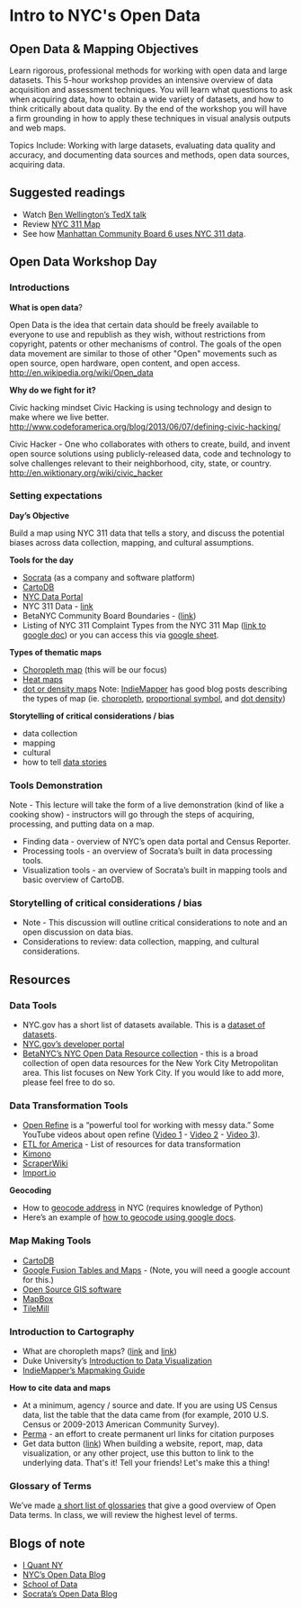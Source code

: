 # Intro to NYC's Open Data

## Open Data & Mapping Objectives

Learn rigorous, professional methods for working with open data and large datasets. This 5-hour workshop provides an intensive overview of data acquisition and assessment techniques. You will learn what questions to ask when acquiring data, how to obtain a wide variety of datasets, and how to think critically about data quality. By the end of the workshop you will have a firm grounding in how to apply these techniques in visual analysis outputs and web maps.

Topics Include: Working with large datasets, evaluating data quality and accuracy, and documenting data sources and methods, open data sources, acquiring data.


## Suggested readings

* Watch [Ben Wellington’s TedX talk](https://www.youtube.com/watch?v=6BTg8OXhEZk#t=11)
* Review [NYC 311 Map](http://www1.nyc.gov/apps/311srmap/)
* See how [Manhattan Community Board 6 uses NYC 311 data](http://cbsix.org/resources/mapping-311-requests-cb6/).


## Open Data Workshop Day

### Introductions


**What is open data**?

Open Data is the idea that certain data should be freely available to everyone to use and republish as they wish, without restrictions from copyright, patents or other mechanisms of control. The goals of the open data movement are similar to those of other "Open" movements such as open source, open hardware, open content, and open access.
http://en.wikipedia.org/wiki/Open_data

**Why do we fight for it?**

Civic hacking mindset
Civic Hacking is using technology and design to make where we live better. http://www.codeforamerica.org/blog/2013/06/07/defining-civic-hacking/

Civic Hacker - One who collaborates with others to create, build, and invent open source solutions using publicly-released data, code and technology to solve challenges relevant to their neighborhood, city, state, or country. http://en.wiktionary.org/wiki/civic_hacker




### Setting expectations

**Day’s Objective**

Build a map using NYC 311 data that tells a story, and discuss the potential biases across data collection, mapping, and cultural assumptions.

**Tools for the day**

* [Socrata](http://www.socrata.com/) (as a company and software platform)
* [CartoDB](http://cartodb.com/)
* [NYC Data Portal](http://nyc.gov/data)
* NYC 311 Data - [link](https://data.cityofnewyork.us/Social-Services/311-Service-Requests-from-2010-to-Present/erm2-nwe9?)
* BetaNYC Community Board Boundaries - ([link](http://data.beta.nyc/dataset/nyc-community-districts))
* Listing of NYC 311 Complaint Types from the NYC 311 Map ([link to google doc](https://docs.google.com/document/d/1EhQm2PUcMF-tC8JLH-O52ILU-oj9RMHzfwfoFxgnT7M/edit?usp=sharing)) or you can access this via [google sheet](https://docs.google.com/spreadsheets/d/1Vvwlyy0mmALpG1JH04wZHes6pNzxiG_-WT4BtyfD5m0/edit#gid=0).


**Types of thematic maps**

* [Choropleth map](http://en.wikipedia.org/wiki/Choropleth_map) (this will be our focus)
* [Heat maps](http://en.wikipedia.org/wiki/Heat_map)
* [dot or density maps](http://en.wikipedia.org/wiki/Dot_distribution_map)
Note: [IndieMapper](http://indiemapper.com/app/learnmore/) has good blog posts describing the types of map (ie. [choropleth](http://indiemapper.com/app/learnmore.php?l=choropleth), [proportional symbol](http://indiemapper.com/app/learnmore.php?l=proportional_symbols), and [dot density](http://indiemapper.com/app/learnmore.php?l=dot_density))

**Storytelling of critical considerations / bias**

* data collection
* mapping
* cultural
* how to tell [data stories](https://www.youtube.com/watch?v=6xsvGYIxJok)


### Tools Demonstration

Note - This lecture will take the form of a live demonstration (kind of like a cooking show) - instructors will go through the steps of acquiring, processing, and putting data on a map.

* Finding data - overview of NYC’s open data portal and Census Reporter.
* Processing tools - an overview of Socrata’s built in data processing tools.
* Visualization tools - an overview of Socrata’s built in mapping tools and basic overview of CartoDB.

### Storytelling of critical considerations / bias

* Note - This discussion will outline critical considerations to note and an open discussion on data bias.
* Considerations to review: data collection, mapping, and cultural considerations.


## Resources

### Data Tools

* NYC.gov has a short list of datasets available. This is a [dataset of datasets](https://data.cityofnewyork.us/dataset/NYC-Open-Data-Available-Datasets/j9m9-eu6n).
* [NYC.gov’s developer portal](http://developer.cityofnewyork.us)
* [BetaNYC’s NYC Open Data Resource collection](https://docs.google.com/a/betanyc.us/spreadsheets/d/1R7O_FZLNB8VV5eoPDNATb-f0njjUsJwmz22cT_OB3fw/edit#gid=0) - this is a broad collection of open data resources for the New York City Metropolitan area. This list focuses on New York City. If you would like to add more, please feel free to do so.


### Data Transformation Tools

* [Open Refine](http://openrefine.org) is a “powerful tool for working with messy data.” Some YouTube videos about open refine ([Video 1](https://www.youtube.com/watch?v=B70J_H_zAWM) - [Video 2](https://www.youtube.com/watch?v=cO8NVCs_Ba0) - [Video 3](https://www.youtube.com/watch?v=5tsyz3ibYzk)).
* [ETL for America](https://github.com/codeforamerica/etl-for-america/wiki) - List of resources for data transformation
* [Kimono](http://kimonolabs.com)
* [ScraperWiki](https://scraperwiki.com)
* [Import.io](https://import.io/advanced-data-platform)

**Geocoding**

- How to [geocode address](https://github.com/talos/nyc-geoclient) in NYC (requires knowledge of Python)
- Here’s an example of [how to geocode using google docs](https://www.mapbox.com/blog/mapping-google-doc-spreadsheet/). 


### Map Making Tools

- [CartoDB](http://cartodb.com/)
- [Google Fusion Tables and Maps](https://support.google.com/fusiontables/answer/2571232) - (Note, you will need a google account for this.)
- [Open Source GIS software](http://en.wikipedia.org/wiki/List_of_geographic_information_systems_softwarehttp://en.wikipedia.org/wiki/List_of_geographic_information_systems_software)
- [MapBox](https://www.mapbox.com)
- [TileMill](https://www.mapbox.com/tilemill/)


### Introduction to Cartography

- What are choropleth maps? ([link](http://en.wikipedia.org/wiki/Choropleth_map) and [link](http://indiemapper.com/app/learnmore.php?l=choropleth))
- Duke University’s [Introduction to Data Visualization](http://guides.library.duke.edu/datavis)
- [IndieMapper’s Mapmaking Guide](http://indiemapper.com/app/learnmore/)

**How to cite data and maps**

- At a minimum, agency / source and date. If you are using US Census data, list the table that the data came from (for example, 2010 U.S. Census or 2009-2013 American Community Survey).
- [Perma](https://perma.cc/) - an effort to create permanent url links for citation purposes
- Get data button ([link](https://github.com/BetaNYC/getDataButton)) When building a website, report, map, data visualization, or any other project, use this button to link to the underlying data. That's it! Tell your friends! Let's make this a thing!

### Glossary of Terms
We’ve made [a short list of glossaries](https://docs.google.com/a/betanyc.us/spreadsheets/d/1R7O_FZLNB8VV5eoPDNATb-f0njjUsJwmz22cT_OB3fw/edit#gid=1895864627) that give a good overview of Open Data terms. In class, we will review the highest level of terms.


## Blogs of note

- [I Quant NY](http://iquantny.tumblr.com/)
- [NYC’s Open Data Blog](http://nycopendata.tumblr.com/)
- [School of Data](http://schoolofdata.org/)
- [Socrata’s Open Data Blog](http://www.socrata.com/blog/)

